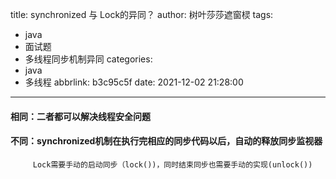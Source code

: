 title: synchronized 与 Lock的异同？
author: 树叶莎莎遮窗棂
tags:
  - java
  - 面试题
  - 多线程同步机制异同
categories:
  - java
  - 多线程
abbrlink: b3c95c5f
date: 2021-12-02 21:28:00
---
#### 相同：二者都可以解决线程安全问题

#### 不同：synchronized机制在执行完相应的同步代码以后，自动的释放同步监视器

         Lock需要手动的启动同步（lock())，同时结束同步也需要手动的实现(unlock())